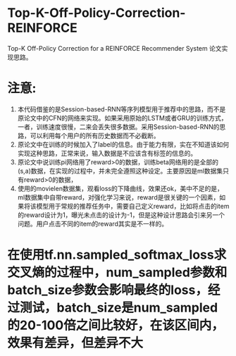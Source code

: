 # Top-K-Off-Policy-Correction-REINFORCE


Top-K Off-Policy Correction for a REINFORCE Recommender System 论文实现思路。

# 注意:
1. 本代码借鉴的是Session-based-RNN等序列模型用于推荐中的思路，而不是原论文中的CFN的网络来实现。如果采用原始的LSTM或者GRU的训练方式，一者，训练速度很慢，二来会丢失很多数据。采用Session-based-RNN的思路，可以利用每个用户的所有历史数据而不必截断。
2. 原论文中在训练的时候加入了label的信息。由于能力有限，实在不知道该如何实现这种思路，正常来说，输入数据是不应该含有标签的信息的。
3. 原论文中说训练pi网络用了reward>0的数据，训练beta网络用的是全部的(s,a)数据，在实现的过程中，并未完全遵照这种设定。主要原因是ml数据集只有reward>0的数据，
3. 使用的movielen数据集，观看loss的下降曲线，效果还ok，美中不足的是，ml数据集中自带reward，对强化学习来说，reward是很关键的一个因素，如果将该模型用于常规的推荐任务中，需要自己定义reward，比如将点击的item的reward设计为1，曝光未点击的设计为-1，但是这种设计思路会引来另一个问题。用户点击不同的item的reward其实是不一样的。

# 在使用tf.nn.sampled_softmax_loss求交叉熵的过程中，num_sampled参数和batch_size参数会影响最终的loss，经过测试，batch_size是num_sampled的20-100倍之间比较好，在该区间内，效果有差异，但差异不大
